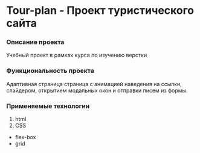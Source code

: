 # Tour-plan - Проект туристического сайта

### Описание проекта
Учебный проект в рамках курса по изучению верстки

### Функциональность проекта
Адаптивная страница страница с анимацией наведения на ссылки, слайдером, открытием модальных окон и отправки писем из формы.

### Применяемые технологии
1. html
2. CSS
  - flex-box
  - grid
  
  


